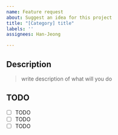 ```yaml
---
name: Feature request
about: Suggest an idea for this project
title: "[Category] title"
labels: ''
assignees: Han-Jeong

---
```


## Description
> write description of what will you do
## TODO
- [ ] TODO
- [ ] TODO
- [ ] TODO
